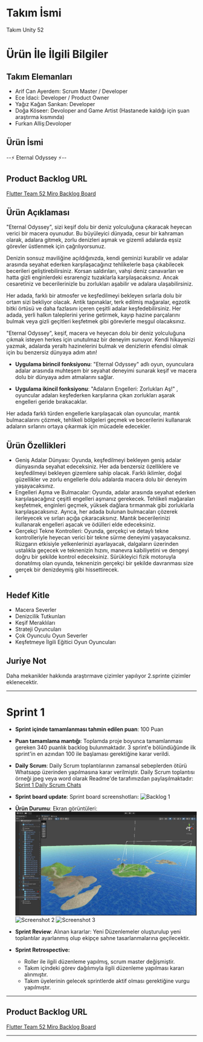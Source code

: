 # **Takım İsmi**

Takım Unity 52

# Ürün İle İlgili Bilgiler

## Takım Elemanları
- Arif Can Ayerdem: Scrum Master / Developer
- Ece İdaci: Developer /  Product Owner
- Yağız Kağan Sarıkan: Developer
- Doğa Köseer: Devoloper and Game Artist (Hastanede kaldığı için şuan araştırma kısmında)
- Furkan Alliş:Devoloper

## Ürün İsmi

--⚡ Eternal Odyssey ⚡--

## Product Backlog URL

[Flutter Team 52 Miro Backlog Board](https://miro.com/app/board/uXjVO4kRs2w=/)

## Ürün Açıklaması

"Eternal Odyssey", sizi keşif dolu bir deniz yolculuğuna çıkaracak heyecan verici bir macera oyunudur. Bu büyüleyici dünyada, cesur bir kahraman olarak, adalara gitmek, zorlu denizleri aşmak ve gizemli adalarda eşsiz görevler üstlenmek için çağrılıyorsunuz.

Denizin sonsuz maviliğine açıldığınızda, kendi geminizi kurabilir ve adalar arasında seyahat ederken karşılaşacağınız tehlikelerle başa çıkabilecek becerileri geliştirebilirsiniz. Korsan saldırıları, vahşi deniz canavarları ve hatta gizli enginlerdeki esrarengiz tuzaklarla karşılaşacaksınız. Ancak cesaretiniz ve becerilerinizle bu zorlukları aşabilir ve adalara ulaşabilirsiniz.

Her adada, farklı bir atmosfer ve keşfedilmeyi bekleyen sırlarla dolu bir ortam sizi bekliyor olacak. Antik tapınaklar, terk edilmiş mağaralar, egzotik bitki örtüsü ve daha fazlasını içeren çeşitli adalar keşfedebilirsiniz. Her adada, yerli halkın taleplerini yerine getirmek, kayıp hazine parçalarını bulmak veya gizli geçitleri keşfetmek gibi görevlerle meşgul olacaksınız.

"Eternal Odyssey", keşif, macera ve heyecan dolu bir deniz yolculuğuna çıkmak isteyen herkes için unutulmaz bir deneyim sunuyor. Kendi hikayenizi yazmak, adalarda yeraltı hazinelerini bulmak ve denizlerin efendisi olmak için bu benzersiz dünyaya adım atın!


- **Uygulama birincil fonksiyonu**: "Eternal Odyssey" adlı oyun, oyunculara adalar arasında muhteşem bir seyahat deneyimi sunarak keşif ve macera dolu bir dünyaya adım atmalarını sağlar.

- **Uygulama ikincil fonksiyonu**: "Adaların Engelleri: Zorlukları Aş!" , oyuncular adaları keşfederken karşılarına çıkan zorlukları aşarak engelleri geride bırakacaklar.

Her adada farklı türden engellerle karşılaşacak olan oyuncular, mantık bulmacalarını çözmek, tehlikeli bölgeleri geçmek ve becerilerini kullanarak adaların sırlarını ortaya çıkarmak için mücadele edecekler.

## Ürün Özellikleri

- Geniş Adalar Dünyası: Oyunda, keşfedilmeyi bekleyen geniş adalar dünyasında seyahat edeceksiniz. Her ada benzersiz özelliklere ve keşfedilmeyi bekleyen gizemlere sahip olacak. Farklı iklimler, doğal güzellikler ve zorlu engellerle dolu adalarda macera dolu bir deneyim yaşayacaksınız.
- Engelleri Aşma ve Bulmacalar: Oyunda, adalar arasında seyahat ederken karşılaşacağınız çeşitli engelleri aşmanız gerekecek. Tehlikeli mağaraları keşfetmek, enginleri geçmek, yüksek dağlara tırmanmak gibi zorluklarla karşılaşacaksınız. Ayrıca, her adada bulunan bulmacaları çözerek ilerleyecek ve sırları açığa çıkaracaksınız. Mantık becerilerinizi kullanarak engelleri aşacak ve ödülleri elde edeceksiniz.
- Gerçekçi Tekne Kontrolleri: Oyunda, gerçekçi ve detaylı tekne kontrolleriyle heyecan verici bir tekne sürme deneyimi yaşayacaksınız. Rüzgarın etkisiyle yelkenlerinizi ayarlayacak, dalgaların üzerinden ustalıkla geçecek ve teknenizin hızını, manevra kabiliyetini ve dengeyi doğru bir şekilde kontrol edeceksiniz. Sürükleyici fizik motoruyla donatılmış olan oyunda, teknenizin gerçekçi bir şekilde davranması size gerçek bir denizdeymiş gibi hissettirecek.
- 

## Hedef Kitle

- Macera Severler
- Denizcilik Tutkunları
- Keşif Meraklıları
- Strateji Oyuncuları 
- Çok Oyunculu Oyun Severler
- Keşfetmeye İlgili Eğitici Oyun Oyuncuları

## Juriye Not

Daha mekanikler hakkında araştırmave çizimler yapılıyor 2.sprinte çizimler eklenecektir.


---

# Sprint 1

- **Sprint içinde tamamlanması tahmin edilen puan**: 100 Puan


- **Puan tamamlama mantığı**: Toplamda proje boyunca tamamlanması gereken 340 puanlık backlog bulunmaktadır. 3 sprint'e bölündüğünde ilk sprint'in en azından 100 ile başlaması gerektiğine karar verildi.


- **Daily Scrum**: Daily Scrum toplantılarının zamansal sebeplerden ötürü Whatsapp üzerinden yapılmasına karar verilmiştir. Daily Scrum toplantısı örneği jpeg veya word olarak Readme'de tarafımızdan paylaşılmaktadır: [Sprint 1 Daily Scrum Chats](https://github.com/OyunveUygulamaAkademisi/Bootcamp2022Example/blob/main/ProjectManagement/Sprint1Documents/DailyScrumMeetingNotesSprint1.docx?raw=true)

- **Sprint board update**: Sprint board screenshotları: 
![Backlog 1](https://raw.githubusercontent.com/OyunveUygulamaAkademisi/Bootcamp2022Example/main/ProjectManagement/Sprint1Documents/backlog1.png) 


- **Ürün Durumu**: Ekran görüntüleri:
  ![Screenshot 1](Assets/ProjectManagement/11.jpg)
  ![Screenshot 2](https://github.com/OyunveUygulamaAkademisi/Bootcamp2022Example/blob/main/ProjectManagement/Sprint1Documents/product2.png)
  ![Screenshot 3](https://github.com/OyunveUygulamaAkademisi/Bootcamp2022Example/blob/main/ProjectManagement/Sprint1Documents/product4.gif)
- **Sprint Review**: 
Alınan kararlar: Yeni Düzenlemeler oluşturulup yeni toplantılar ayarlanmış olup ekipçe sahne tasarlanmalarına geçilecektir.

- **Sprint Retrospective:**
  - Roller ile ilgili düzenleme yapılmış, scrum master değişmiştir.
  - Takım içindeki görev dağılımıyla ilgili düzenleme yapılması kararı alınmıştır.
  - Takım üyelerinin gelecek sprintlerde aktif olması gerektiğine vurgu yapılmıştır.
 


---

## Product Backlog URL

[Flutter Team 52 Miro Backlog Board](https://miro.com/app/board/uXjVO4kRs2w=/)

---

